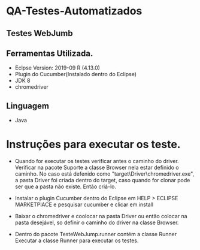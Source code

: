 # QA-Testes-Automatizados




## Testes WebJumb


## Ferramentas Utilizada.

 - Eclpse Version: 2019-09 R (4.13.0)
 - Plugin do Cucumber(Instalado dentro do Eclipse)
 - JDK 8
 - chromedriver


## Linguagem 

 - Java


# Instruções para executar os teste.

 - Quando for executar os testes verificar antes o caminho do driver.
   Verificar na pacote Suporte a classe Browser nela estar definido o caminho.
   No caso está defenido como "target\\Driver\\chromedriver.exe", a pasta Driver foi criada dentro do target,
   caso quando for clonar pode ser que a pasta não existe. Então criá-lo.
  
 - Instalar o plugin Cucumber dentro do Eclipse em HELP > ECLIPSE MARKETPlACE e pesquisar cucumber e clicar em install
   
 - Baixar o chromedriver e coolocar na pasta Driver ou então colocar na pasta desejável, so definir o caminho do driver
   na classe Browser.
 
 
 - Dentro do pacote TesteWebJump.runner contém a classe Runner
   Executar a classe Runner para executar os testes.

